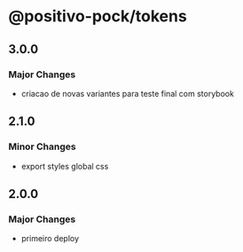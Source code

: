# @positivo-pock/tokens

## 3.0.0

### Major Changes

- criacao de novas variantes para teste final com storybook

## 2.1.0

### Minor Changes

- export styles global css

## 2.0.0

### Major Changes

- primeiro deploy
